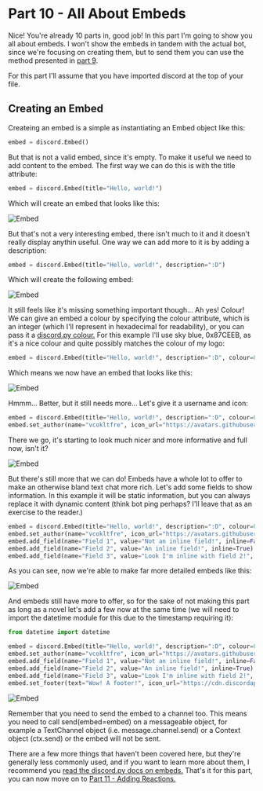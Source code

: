 # Part 10 - All About Embeds

Nice! You're already 10 parts in, good job! In this part I'm going to show you all about embeds. I won't show the embeds in tandem with the actual bot, since we're focusing on creating them, but to send them you can use the method presented in [part 9](./part9.md).

For this part I'll assume that you have imported discord at the top of your file.

## Creating an Embed

Createing an embed is a simple as instantiating an Embed object like this:

```py
embed = discord.Embed()
```

But that is not a valid embed, since it's empty. To make it useful we need to add content to the embed. The first way we can do this is with the title attribute:

```py
embed = discord.Embed(title="Hello, world!")
```

Which will create an embed that looks like this:

![Embed](https://github.com/vcokltfre/bot-tutorial/raw/master/images/embed_1.png "Embed")

But that's not a very interesting embed, there isn't much to it and it doesn't really display anythin useful. One way we can add more to it is by adding a description:

```py
embed = discord.Embed(title="Hello, world!", description=":D")
```

Which will create the following embed:

![Embed](https://github.com/vcokltfre/bot-tutorial/raw/master/images/embed_2.png "Embed")

It still feels like it's missing something important though... Ah yes! Colour! We can give an embed a colour by specifying the colour attribute, which is an integer (which I'll represent in hexadecimal for readability), or you can pass it a [discord.py colour.](https://discordpy.readthedocs.io/en/latest/api.html#discord.Colour) For this example I'll use sky blue, 0x87CEEB, as it's a nice colour and quite possibly matches the colour of my logo:

```py
embed = discord.Embed(title="Hello, world!", description=":D", colour=0x87CEEB)
```

Which means we now have an embed that looks like this:

![Embed](https://github.com/vcokltfre/bot-tutorial/raw/master/images/embed_3.png "Embed")

Hmmm... Better, but it still needs more... Let's give it a username and icon:

```py
embed = discord.Embed(title="Hello, world!", description=":D", colour=0x87CEEB)
embed.set_author(name="vcokltfre", icon_url="https://avatars.githubusercontent.com/u/16879430")
```

There we go, it's starting to look much nicer and more informative and full now, isn't it?

![Embed](https://github.com/vcokltfre/bot-tutorial/raw/master/images/embed_4.png "Embed")

But there's still more that we can do! Embeds have a whole lot to offer to make an otherwise bland text chat more rich. Let's add some fields to show information. In this example it will be static information, but you can always replace it with dynamic content (think bot ping perhaps? I'll leave that as an exercise to the reader.)

```py
embed = discord.Embed(title="Hello, world!", description=":D", colour=0x87CEEB)
embed.set_author(name="vcokltfre", icon_url="https://avatars.githubusercontent.com/u/16879430")
embed.add_field(name="Field 1", value="Not an inline field!", inline=False)
embed.add_field(name="Field 2", value="An inline field!", inline=True)
embed.add_field(name="Field 3", value="Look I'm inline with field 2!", inline=True)
```

As you can see, now we're able to make far more detailed embeds like this:

![Embed](https://github.com/vcokltfre/bot-tutorial/raw/master/images/embed_5.png "Embed")

And embeds still have more to offer, so for the sake of not making this part as long as a novel let's add a few now at the same time (we will need to import the datetime module for this due to the timestamp requiring it):

```py
from datetime import datetime

embed = discord.Embed(title="Hello, world!", description=":D", colour=0x87CEEB, timestamp=datetime.now())
embed.set_author(name="vcokltfre", icon_url="https://avatars.githubusercontent.com/u/16879430")
embed.add_field(name="Field 1", value="Not an inline field!", inline=False)
embed.add_field(name="Field 2", value="An inline field!", inline=True)
embed.add_field(name="Field 3", value="Look I'm inline with field 2!", inline=True)
embed.set_footer(text="Wow! A footer!", icon_url="https://cdn.discordapp.com/emojis/754736642761424986.png")
```

![Embed](https://github.com/vcokltfre/bot-tutorial/raw/master/images/embed_6.png "Embed")

Remember that you need to send the embed to a channel too. This means you need to call send(embed=embed) on a messageable object, for example a TextChannel object (i.e. message.channel.send) or a Context object (ctx.send) or the embed will not be sent.

There are a few more things that haven't been covered here, but they're generally less commonly used, and if you want to learn more about them, I recommend you [read the discord.py docs on embeds.](https://discordpy.readthedocs.io/en/latest/api.html#embed) That's it for this part, you can now move on to [Part 11 - Adding Reactions.](./part11.md)